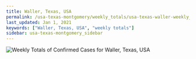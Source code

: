 ```yaml
---
title: Waller, Texas, USA
permalink: /usa-texas-montgomery/weekly_totals/usa-texas-waller-weekly_totals.html
last_updated: Jan 1, 2021
keywords: ["Waller, Texas, USA", "weekly totals"]
sidebar: usa-texas-montgomery_sidebar
---
```


![Weekly Totals of Confirmed Cases for Waller, Texas, USA](/covid_tracker/images/graphs/usa-texas-waller-weekly_totals_graph.png)
